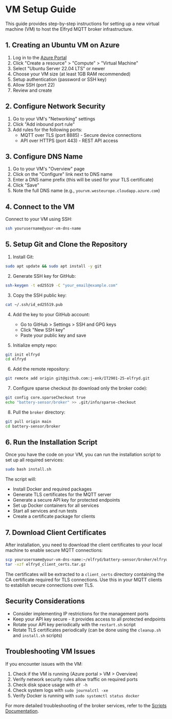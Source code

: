 # VM Setup Guide

This guide provides step-by-step instructions for setting up a new virtual machine (VM) to host the Elfryd MQTT broker infrastructure.

## 1. Creating an Ubuntu VM on Azure

1. Log in to the [Azure Portal](https://portal.azure.com)
2. Click "Create a resource" > "Compute" > "Virtual Machine"
3. Select "Ubuntu Server 22.04 LTS" or newer
4. Choose your VM size (at least 1GB RAM recommended)
5. Setup authentication (password or SSH key)
6. Allow SSH (port 22)
7. Review and create

## 2. Configure Network Security

1. Go to your VM's "Networking" settings
2. Click "Add inbound port rule"
3. Add rules for the following ports:
   - MQTT over TLS (port 8885) - Secure device connections
   - API over HTTPS (port 443) - REST API access

## 3. Configure DNS Name

1. Go to your VM's "Overview" page
2. Click on the "Configure" link next to DNS name
3. Enter a DNS name prefix (this will be used for your TLS certificate)
4. Click "Save"
5. Note the full DNS name (e.g., `yourvm.westeurope.cloudapp.azure.com`)

## 4. Connect to the VM

Connect to your VM using SSH:

```bash
ssh yourusername@your-vm-dns-name
```

## 5. Setup Git and Clone the Repository

1. Install Git:

```bash
sudo apt update && sudo apt install -y git
```

2. Generate SSH key for GitHub:

```bash
ssh-keygen -t ed25519 -C "your_email@example.com"
```

3. Copy the SSH public key:

```bash
cat ~/.ssh/id_ed25519.pub
```

4. Add the key to your GitHub account:
   - Go to GitHub > Settings > SSH and GPG keys
   - Click "New SSH key"
   - Paste your public key and save

5. Initialize empty repo:

```bash
git init elfryd
cd elfryd
```

6. Add the remote repository:

```bash
git remote add origin git@github.com:j-enk/IT2901-25-elfryd.git
```

7. Configure sparse checkout (to download only the broker code):

```bash
git config core.sparseCheckout true
echo "battery-sensor/broker" >> .git/info/sparse-checkout
```

8. Pull the `broker` directory:

```bash
git pull origin main
cd battery-sensor/broker
```

## 6. Run the Installation Script

Once you have the code on your VM, you can run the installation script to set up all required services:

```bash
sudo bash install.sh
```

The script will:
- Install Docker and required packages
- Generate TLS certificates for the MQTT server
- Generate a secure API key for protected endpoints
- Set up Docker containers for all services
- Start all services and run tests
- Create a certificate package for clients

## 7. Download Client Certificates

After installation, you need to download the client certificates to your local machine to enable secure MQTT connections:

```bash
scp yourusername@your-vm-dns-name:~/elfryd/battery-sensor/broker/elfryd_client_certs.tar.gz .
tar -xzf elfryd_client_certs.tar.gz
```

The certificates will be extracted to a `client_certs` directory containing the CA certificate required for TLS connections. Use this in your MQTT clients to establish secure connections over TLS.

## Security Considerations

- Consider implementing IP restrictions for the management ports
- Keep your API key secure - it provides access to all protected endpoints
- Rotate your API key periodically with the `restart.sh` script
- Rotate TLS certificates periodically (can be done using the `cleanup.sh` and `install.sh` scripts)

## Troubleshooting VM Issues

If you encounter issues with the VM:

1. Check if the VM is running (Azure portal > VM > Overview)
2. Verify network security rules allow traffic on required ports
3. Check disk space usage with `df -h`
4. Check system logs with `sudo journalctl -xe`
5. Verify Docker is running with `sudo systemctl status docker`

For more detailed troubleshooting of the broker services, refer to the [Scripts Documentation](scripts.md).